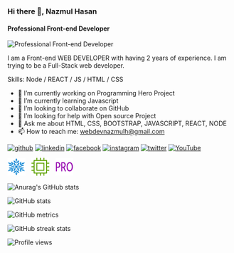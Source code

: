 ### Hi there 👋, Nazmul Hasan
#### Professional Front-end Developer
![Professional Front-end Developer](https://github.com/abhisheknaiidu/abhisheknaiidu/raw/master/code.gif?raw=true)

I am a Front-end WEB DEVELOPER with having 2 years of experience. I am trying to be a  Full-Stack web developer.

Skills: Node / REACT / JS / HTML / CSS

- 🔭 I’m currently working on Programming Hero Project 
- 🌱 I’m currently learning Javascript 
- 👯 I’m looking to collaborate on GitHub 
- 🤔 I’m looking for help with Open source Project 
- 💬 Ask me about HTML, CSS, BOOTSTRAP, JAVASCRIPT, REACT, NODE 
- 📫 How to reach me: webdevnazmulh@gmail.com 


[<img src='https://cdn.jsdelivr.net/npm/simple-icons@3.0.1/icons/github.svg' alt='github' height='40'>](https://github.com/https://github.com/nazmul162001)  [<img src='https://cdn.jsdelivr.net/npm/simple-icons@3.0.1/icons/linkedin.svg' alt='linkedin' height='40'>](https://www.linkedin.com/in/https://www.linkedin.com/in/webdev-nazmul-h//)  [<img src='https://cdn.jsdelivr.net/npm/simple-icons@3.0.1/icons/facebook.svg' alt='facebook' height='40'>](https://www.facebook.com/https://www.facebook.com/Nazmul1140/)  [<img src='https://cdn.jsdelivr.net/npm/simple-icons@3.0.1/icons/instagram.svg' alt='instagram' height='40'>](https://www.instagram.com/https://www.instagram.com/next_level_coding//)  [<img src='https://cdn.jsdelivr.net/npm/simple-icons@3.0.1/icons/twitter.svg' alt='twitter' height='40'>](https://twitter.com/https://twitter.com/Nazmul162001)  [<img src='https://cdn.jsdelivr.net/npm/simple-icons@3.0.1/icons/youtube.svg' alt='YouTube' height='40'>](https://www.youtube.com/channel/https://www.youtube.com/channel/UCGbrSNkZ-yF0mRYRveLGcxQ)  

<a href='https://archiveprogram.github.com/'><img src='https://raw.githubusercontent.com/acervenky/animated-github-badges/master/assets/acbadge.gif' width='40' height='40'></a> <a href='https://docs.github.com/en/developers'><img src='https://raw.githubusercontent.com/acervenky/animated-github-badges/master/assets/devbadge.gif' width='40' height='40'></a> <a href='https://github.com/pricing'><img src='https://raw.githubusercontent.com/acervenky/animated-github-badges/master/assets/pro.gif' width='40' height='40'></a> 


![Anurag's GitHub stats](https://github-readme-stats.vercel.app/api?username=anuraghazra&show_icons=true&theme=radical)



![GitHub stats](https://github-readme-stats.vercel.app/api?username=https://github.com/nazmul162001&show_icons=true)  

![GitHub metrics](https://metrics.lecoq.io/https://github.com/nazmul162001)  

![GitHub streak stats](https://github-readme-streak-stats.herokuapp.com/?user=https://github.com/nazmul162001)  

![Profile views](https://gpvc.arturio.dev/https://github.com/nazmul162001)  
